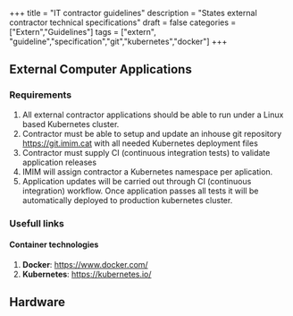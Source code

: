 +++
title = "IT contractor guidelines"
description = "States external contractor technical specifications"
draft = false
categories = ["Extern","Guidelines"]
tags = ["extern", "guideline","specification","git","kubernetes","docker"]
+++

## External Computer Applications

### Requirements

1. All external contractor applications should be able to run under a Linux based Kubernetes cluster.
2. Contractor must be able to setup and update an inhouse git repository https://git.imim.cat with all needed Kubernetes deployment files
2. Contractor must supply CI (continuous integration tests) to validate application releases
3. IMIM will assign contractor a Kubernetes namespace per aplication.
4. Application updates will be carried out through CI (continuous integration) workflow. Once application passes all tests it will be automatically deployed to production kubernetes cluster.

### Usefull links

#### Container technologies

1. **Docker**: https://www.docker.com/
2. **Kubernetes**: https://kubernetes.io/

## Hardware
